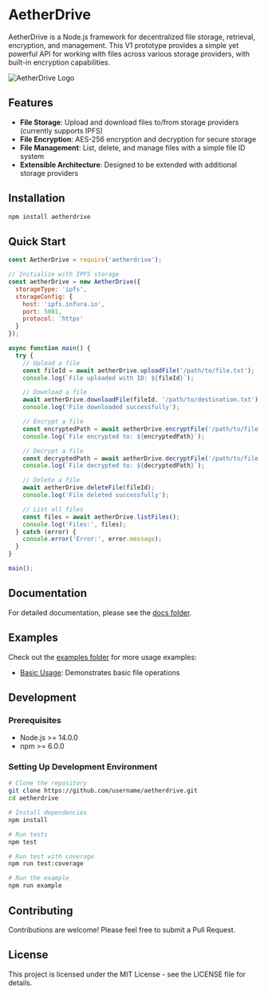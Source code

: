 # AetherDrive

AetherDrive is a Node.js framework for decentralized file storage, retrieval, encryption, and management. This V1 prototype provides a simple yet powerful API for working with files across various storage providers, with built-in encryption capabilities.

![AetherDrive Logo](https://via.placeholder.com/728x90.png?text=AetherDrive)

## Features

- **File Storage**: Upload and download files to/from storage providers (currently supports IPFS)
- **File Encryption**: AES-256 encryption and decryption for secure storage
- **File Management**: List, delete, and manage files with a simple file ID system
- **Extensible Architecture**: Designed to be extended with additional storage providers

## Installation

```bash
npm install aetherdrive
```

## Quick Start

```javascript
const AetherDrive = require('aetherdrive');

// Initialize with IPFS storage
const aetherDrive = new AetherDrive({
  storageType: 'ipfs',
  storageConfig: {
    host: 'ipfs.infura.io',
    port: 5001,
    protocol: 'https'
  }
});

async function main() {
  try {
    // Upload a file
    const fileId = await aetherDrive.uploadFile('/path/to/file.txt');
    console.log(`File uploaded with ID: ${fileId}`);

    // Download a file
    await aetherDrive.downloadFile(fileId, '/path/to/destination.txt');
    console.log('File downloaded successfully');

    // Encrypt a file
    const encryptedPath = await aetherDrive.encryptFile('/path/to/file.txt', 'encryption-key');
    console.log(`File encrypted to: ${encryptedPath}`);

    // Decrypt a file
    const decryptedPath = await aetherDrive.decryptFile('/path/to/file.enc', 'encryption-key');
    console.log(`File decrypted to: ${decryptedPath}`);

    // Delete a file
    await aetherDrive.deleteFile(fileId);
    console.log('File deleted successfully');

    // List all files
    const files = await aetherDrive.listFiles();
    console.log('Files:', files);
  } catch (error) {
    console.error('Error:', error.message);
  }
}

main();
```

## Documentation

For detailed documentation, please see the [docs folder](./docs/README.md).

## Examples

Check out the [examples folder](./examples) for more usage examples:

- [Basic Usage](./examples/basic-usage.js): Demonstrates basic file operations

## Development

### Prerequisites

- Node.js >= 14.0.0
- npm >= 6.0.0

### Setting Up Development Environment

```bash
# Clone the repository
git clone https://github.com/username/aetherdrive.git
cd aetherdrive

# Install dependencies
npm install

# Run tests
npm test

# Run test with coverage
npm run test:coverage

# Run the example
npm run example
```

## Contributing

Contributions are welcome! Please feel free to submit a Pull Request.

## License

This project is licensed under the MIT License - see the LICENSE file for details.
